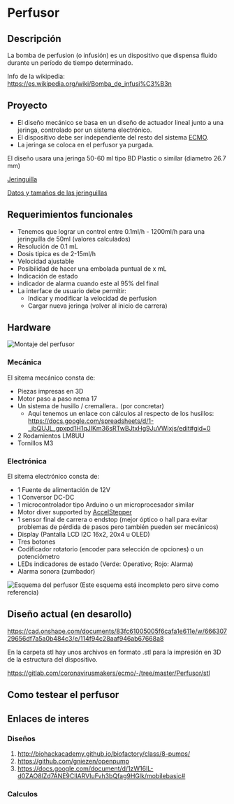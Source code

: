 # Perfusor #

## Descripción ##
La bomba de perfusion (o infusión) es un dispositivo que dispensa fluido durante un período de tiempo determinado. 

Info de la wikipedia: https://es.wikipedia.org/wiki/Bomba_de_infusi%C3%B3n

## Proyecto ##
* El diseño mecánico se basa en un diseño de actuador lineal junto a una jeringa, controlado por un sistema electrónico.
* El dispositivo debe ser independiente del resto del sistema [ECMO](https://gitlab.com/coronavirusmakers/ecmo "ECMO").
* La jeringa se coloca en el perfusor ya purgada.


El diseño usara una jeringa 50-60 ml tipo BD Plastic o similar (diametro 26.7 mm) 

[Jeringuilla](https://gitlab.com/coronavirusmakers/ecmo/-/raw/master/images/jeringuilla.jpeg "Jeringuilla de 50-60ml")

[Datos y tamaños de las jeringuillas](https://gitlab.com/coronavirusmakers/ecmo/-/raw/master/files/Syringe-Selection-Guide.pdf "Datos de las jeringuillas")


## Requerimientos funcionales ##
* Tenemos que lograr un control entre 0.1ml/h - 1200ml/h para una jeringuilla de 50ml (valores calculados)
* Resolución de 0.1 mL
* Dosis tipica es de 2-15ml/h
* Velocidad ajustable
* Posibilidad de hacer una embolada puntual de x mL
* Indicación de estado
* indicador de alarma cuando este al 95% del final
*  La interface de usuario debe permitir:
    * Indicar y modificar la velocidad de perfusion
    * Cargar nueva jeringa (volver al inicio de carrera)

## Hardware ##

![Montaje del perfusor](https://gitlab.com/coronavirusmakers/ecmo/-/raw/master/Perfusor/img/perfusor.jpg "Montaje del perfusor")

### Mecánica ###

El sitema mecánico consta de:
* Piezas impresas en 3D
* Motor paso a paso nema 17
* Un sistema de husillo / cremallera.. (por concretar)
    * Aquí tenemos un enlace con cálculos al respecto de los husillos: https://docs.google.com/spreadsheets/d/1-_jbQUJL_gpxpd1H1qJIKm36sRTwBJtxHg9JuVWixjs/edit#gid=0   
* 2 Rodamientos LM8UU
* Tornillos M3

### Electrónica ###
El sitema electrónico consta de:
* 1 Fuente de alimentación de 12V
* 1 Conversor DC-DC
* 1 microcontrolador tipo Arduino o un microprocesador similar
*  Motor diver supported by [AccelStepper](https://www.airspayce.com/mikem/arduino/AccelStepper/index.html)
* 1 sensor final de carrera o endstop (mejor óptico o hall para evitar problemas de pérdida de pasos pero también pueden ser mecánicos)
* Display (Pantalla LCD I2C 16x2, 20x4 u OLED)
* Tres botones
* Codificador rotatorio (encoder para selección de opciones) o un potenciómetro
* LEDs indicadores de estado (Verde: Operativo; Rojo: Alarma)
* Alarma sonora (zumbador) 

![Esquema del perfusor](https://gitlab.com/coronavirusmakers/ecmo/-/raw/master/Perfusor/img/perfusor_bb.png "Esquema del perfusor")
(Este esquema está incompleto pero sirve como referencia)
## Diseño actual (en desarollo) ##

https://cad.onshape.com/documents/83fc61005005f6cafa1e611e/w/66630729656df7a5a0b484c3/e/114f94c28aaf946ab67668a8

En la carpeta stl hay unos archivos en formato .stl para la  impresión en 3D de la estructura del dispositivo.

https://gitlab.com/coronavirusmakers/ecmo/-/tree/master/Perfusor/stl 

## Como testear el perfusor

## Enlaces de interes ##
### Diseños ###
1. http://biohackacademy.github.io/biofactory/class/8-pumps/
2. https://github.com/gniezen/openpump
3. https://docs.google.com/document/d/1zW16lL-d0ZAO8lZd7ANE9CllARVIuFvh3bQfag9HGlk/mobilebasic#

### Calculos ###